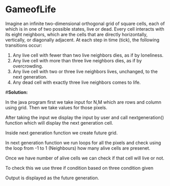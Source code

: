 # GameofLife

Imagine an infinite two-dimensional orthogonal grid of square cells, each of which is in one of two
possible states, live or dead. Every cell interacts with its eight neighbors, which are the cells that are
directly horizontally, vertically, or diagonally adjacent.
At each step in time (tick), the following transitions occur:
1. Any live cell with fewer than two live neighbors dies, as if by loneliness.
2. Any live cell with more than three live neighbors dies, as if by overcrowding.
3. Any live cell with two or three live neighbors lives, unchanged, to the next generation.
4. Any dead cell with exactly three live neighbors comes to life.

#**Solution:**

In the java program first we take input for N,M which are rows and column using grid. Then we take values for those pixels.

After taking the input we display the input by user and call nextgeneration() function which will display the next generation cell.

Inside next generation function we create future grid.

In next generation function we run loops for all the pixels and check using the loop from -1 to 1 (Neighbours) how many alive cells are presenet.

Once we have number of alive cells we can check if that cell will live or not.

To check this we use three if condition based on three condition given

Output is displayed as the future generation.
